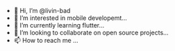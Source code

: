 - 👋 Hi, I’m @livin-bad
- 👀 I’m interested in mobile developemt...
- 🌱 I’m currently learning flutter...
- 💞️ I’m looking to collaborate on open source projects...
- 📫 How to reach me ...

<!---
livin-bad/livin-bad is a ✨ special ✨ repository because its `README.md` (this file) appears on your GitHub profile.
You can click the Preview link to take a look at your changes.
--->
